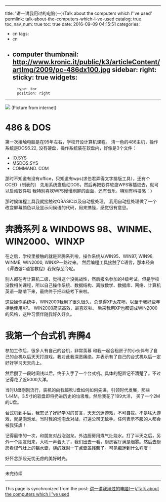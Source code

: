 
---
title: '讲一讲我用过的电脑(一)/Talk about the computers which I''ve used'
permlink: talk-about-the-computers-which-i-ve-used
catalog: true
toc_nav_num: true
toc: true
date: 2016-09-09 04:15:51
categories:
- cn
tags:
- cn
- computer
thumbnail: http://www.kronic.it/public/k3/articleContent/artImg/2009/pc-486dx100.jpg
sidebar:
    right:
        sticky: true
widgets:
    -
        type: toc
        position: right
---


![](http://www.kronic.it/public/k3/articleContent/artImg/2009/pc-486dx100.jpg)
(Picture from internet)

# 486 & DOS

第一次接触电脑是在95年左右，学校开设计算机课程。
清一色的486主机，操作系统是DOS6.22, 没有硬盘，操作系统装在软盘内，好像是3个文件：
* IO.SYS
* MSDOS.SYS
* COMMAND. COM

那时不知道有没有office，只知道有wps(求伯君弄得文字排版工具），还有个CCED（制表的）
先用系统盘启动DOS，然后再把软件软盘WPS等插进去，就可以启动软件啦
我特别喜欢WPS慢慢刷屏的画面，还有音乐，特别有科技感：）

那时候编程工具我就接触过QBASIC以及自动批处理。
我用自动批处理做了一个改变屏幕颜色以及显示问候语的代码，用来搞怪，感觉很有意思。

# 奔腾系列 & WINDOWS 98、WINME、WIN2000、WINXP

在之后，学校里接触的就是奔腾系列啦，操作系统从WIN95、WIN97, WIN98, WINME, WIN2000, WINXP一路过来。
然后编程工具接触了C语言，那本经典《谭浩强C语言教程》我保存至今呢。

别人都在考计算机二级，觉得这个没挑战性，然后报名参加的4级考试。但是学校没教相关课程，所以自己操作系统、数据结构、离散数学、数据库、网络、计算机英语一路啃下来，最终终于把四级考下来啦。

这些操作系统中，WIN2000我用了很久很久，总觉得XP太花哨，以至于我好些年拒绝使用XP。
WIN2000简洁高效，最喜欢啦。
后来我用XP也都调成WIN2000的风格，这种习惯伴随我好久好久。

# 我第一个台式机 奔腾4

参加工作后，很多人有自己的台机，非常羡慕
和我一起合租房子的小伙伴有了自己的台机以后天天打游戏，我对此我深恶痛绝。并表示有了自己的台式机以后一定好好学习天天向上。

然后攒了一段时间钱以后，终于入手了一个台式机。具体的配置记不清楚了。不过记得花了近5000大洋。

当时U盘刚刚流行，装机的向我鼓吹U盘如何如何先进，引领时代发展，那些1.44M，3.5寸的软盘即将扔进历史的垃圾堆。然后我花了199大洋， 买了一个2M的U盘。

台式机到手后，我忘记了好好学习的誓言，天天沉迷游戏，不可自拔。不是啥大游戏，就是泡泡龙。当时我的泡泡龙对战，打遍公司无敌手。任何表示不服的人都会被我狂虐！

记得最惨的一次，和朋友对战泡泡龙。外边厨房用煤气灶烧水。打了半天之后，另外一个朋友归来，大吼一声着火了，我们出去一看，厨房客厅满是烟雾。然后去厨房看煤气灶上的铝水壶，烧的就剩一丁点壶盖残骸了。可见痴迷到什么程度！

好怀念那段无忧无虑的美好时光。
****
未完待续

- - -

This page is synchronized from the post: [讲一讲我用过的电脑(一)/Talk about the computers which I''ve used](https://steemit.com/@oflyhigh/talk-about-the-computers-which-i-ve-used)
